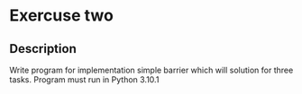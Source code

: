 # Exercuse two

## Description
Write program for implementation simple barrier which will solution for three tasks.
Program must run in Python 3.10.1

